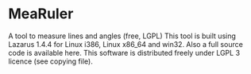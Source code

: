 # MeaRuler
A tool to measure lines and angles (free, LGPL)
This tool is built using Lazarus 1.4.4 for Linux i386, Linux x86_64 and win32. Also a full source code is available here.
This software is distributed freely under LGPL 3 licence (see copying file).
